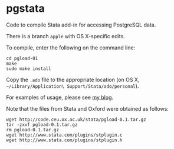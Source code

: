 # pgstata
Code to compile Stata add-in for accessing PostgreSQL data.

There is a branch `apple` with OS X-specific edits.

To compile, enter the following on the command line:

```
cd pgload-01
make
sudo make install
```

Copy the `.ado` file to the appropriate location (on OS X, `~/Library/Application\ Support/Stata/ado/personal`).

For examples of usage, please see [my blog](https://iangow.wordpress.com/2014/05/20/pulling-data-into-stata-from-postgresql-in-mac-os-x/).

Note that the files from Stata and Oxford were obtained as follows:

```
wget http://code.ceu.ox.ac.uk/stata/pgload-0.1.tar.gz
tar -zxvf pgload-0.1.tar.gz
rm pgload-0.1.tar.gz
wget http://www.stata.com/plugins/stplugin.c
wget http://www.stata.com/plugins/stplugin.h
```
